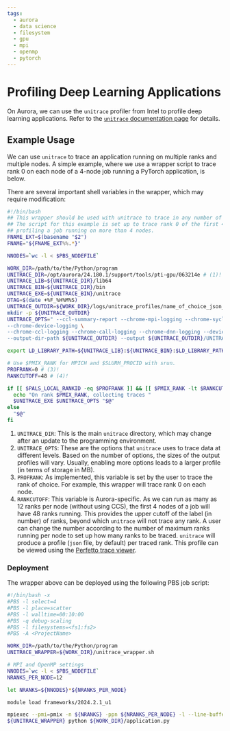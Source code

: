 ```yaml
---
tags:
  - aurora
  - data science
  - filesystem
  - gpu
  - mpi
  - openmp
  - pytorch
---
```


# Profiling Deep Learning Applications

On Aurora, we can use the `unitrace` profiler from Intel to profile deep learning applications. Refer to the [`unitrace` documentation page](https://github.com/intel/pti-gpu/tree/master/tools/unitrace) for details.

## Example Usage

We can use `unitrace` to trace an application running on multiple ranks and multiple nodes. A simple example, where we use a wrapper script to trace rank 0 on each node of a 4-node job running a PyTorch application, is below.

There are several important shell variables in the wrapper, which may require modification:

```bash
#!/bin/bash
## This wrapper should be used with unitrace to trace in any number of nodes.
## The script for this example is set up to trace rank 0 of the first 4 nodes in the case of
## profiling a job running on more than 4 nodes.
FNAME_EXT=$(basename "$2")
FNAME="${FNAME_EXT%%.*}"

NNODES=`wc -l < $PBS_NODEFILE`

WORK_DIR=/path/to/the/Python/program
UNITRACE_DIR=/opt/aurora/24.180.1/support/tools/pti-gpu/063214e # (1)!
UNITRACE_LIB=${UNITRACE_DIR}/lib64
UNITRACE_BIN=${UNITRACE_DIR}/bin
UNITRACE_EXE=${UNITRACE_BIN}/unitrace
DTAG=$(date +%F_%H%M%S)
UNITRACE_OUTDIR=${WORK_DIR}/logs/unitrace_profiles/name_of_choice_json_n${NNODES}_${DTAG}/${FNAME}_n${NNODES}_${DTAG}
mkdir -p ${UNITRACE_OUTDIR}
UNITRACE_OPTS=" --ccl-summary-report --chrome-mpi-logging --chrome-sycl-logging \
--chrome-device-logging \
--chrome-ccl-logging --chrome-call-logging --chrome-dnn-logging --device-timing --host-timing \
--output-dir-path ${UNITRACE_OUTDIR} --output ${UNITRACE_OUTDIR}/UNITRACE_${FNAME}_n${NNODES}_${DTAG}.txt "  # (2)!

export LD_LIBRARY_PATH=${UNITRACE_LIB}:${UNITRACE_BIN}:$LD_LIBRARY_PATH

# Use $PMIX_RANK for MPICH and $SLURM_PROCID with srun.
PROFRANK=0 # (3)!
RANKCUTOFF=48 # (4)!

if [[ $PALS_LOCAL_RANKID -eq $PROFRANK ]] && [[ $PMIX_RANK -lt $RANKCUTOFF ]]; then
  echo "On rank $PMIX_RANK, collecting traces "
  $UNITRACE_EXE $UNITRACE_OPTS "$@"
else
  "$@"
fi
```

1. `UNITRACE_DIR`: This is the main `unitrace` directory, which may change after an update to the programming environment.
2. `UNITRACE_OPTS`: These are the options that `unitrace` uses to trace data at different levels. Based on the number of options, the sizes of the output profiles will vary. Usually, enabling more options leads to a larger profile (in terms of storage in MB).
3. `PROFRANK`: As implemented, this variable is set by the user to trace the rank of choice. For example, this wrapper will trace rank 0 on each node.
4. `RANKCUTOFF`: This variable is Aurora-specific. As we can run as many as 12 ranks per node (without using CCS), the first 4 nodes of a job will have 48 ranks running. This provides the upper cutoff of the label (in number) of ranks, beyond which `unitrace` will not trace any rank. A user can change the number according to the number of maximum ranks running per node to set up how many ranks to be traced. `unitrace` will produce a profile (`json` file, by default) per traced rank. This profile can be viewed using the [Perfetto trace viewer](https://ui.perfetto.dev/).

### Deployment

The wrapper above can be deployed using the following PBS job script:

```bash linenums="1" title="job_script.sh"
#!/bin/bash -x
#PBS -l select=4
#PBS -l place=scatter
#PBS -l walltime=00:10:00
#PBS -q debug-scaling
#PBS -l filesystems=<fs1:fs2>
#PBS -A <ProjectName>

WORK_DIR=/path/to/the/Python/program
UNITRACE_WRAPPER=${WORK_DIR}/unitrace_wrapper.sh

# MPI and OpenMP settings
NNODES=`wc -l < $PBS_NODEFILE`
NRANKS_PER_NODE=12

let NRANKS=${NNODES}*${NRANKS_PER_NODE}

module load frameworks/2024.2.1_u1

mpiexec --pmi=pmix -n ${NRANKS} -ppn ${NRANKS_PER_NODE} -l --line-buffer \
${UNITRACE_WRAPPER} python ${WORK_DIR}/application.py 
```
